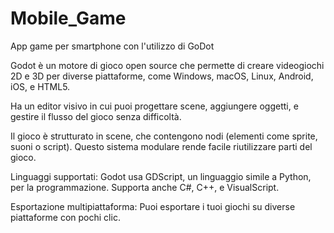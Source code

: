 # Mobile_Game
App game per smartphone con l'utilizzo di GoDot

Godot è un motore di gioco open source che permette di creare videogiochi 2D e 3D per diverse piattaforme, come Windows, macOS, Linux, Android, iOS, e HTML5.

Ha un editor visivo in cui puoi progettare scene, aggiungere oggetti, e gestire il flusso del gioco senza difficoltà.


Il gioco è strutturato in scene, che contengono nodi (elementi come sprite, suoni o script). Questo sistema modulare rende facile riutilizzare parti del gioco.


Linguaggi supportati:
Godot usa GDScript, un linguaggio simile a Python, per la programmazione.
Supporta anche C#, C++, e VisualScript.


Esportazione multipiattaforma:
Puoi esportare i tuoi giochi su diverse piattaforme con pochi clic.
